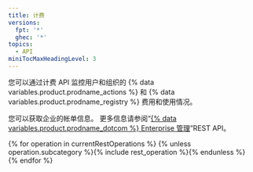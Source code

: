 ```yaml
---
title: 计费
versions:
  fpt: '*'
  ghec: '*'
topics:
  - API
miniTocMaxHeadingLevel: 3
---
```


您可以通过计费 API 监控用户和组织的 {% data variables.product.prodname_actions %} 和 {% data variables.product.prodname_registry %} 费用和使用情况。

您可以获取企业的帐单信息。 更多信息请参阅“[{% data variables.product.prodname_dotcom %} Enterprise 管理](/rest/reference/enterprise-admin#billing)”REST API。

{% for operation in currentRestOperations %}
  {% unless operation.subcategory %}{% include rest_operation %}{% endunless %}
{% endfor %}
